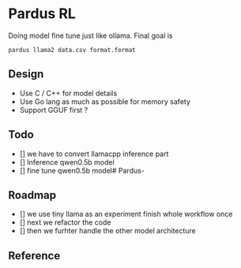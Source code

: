 # Pardus RL

Doing model fine tune just like ollama. 
Final goal is 
```
pardus llama2 data.csv format.format
```

## Design
- Use C / C++ for model details
- Use Go lang as much as possible for memory safety 
- Support GGUF first ?

## Todo
- [] we have to convert llamacpp inference part
- [] Inference qwen0.5b model
- [] fine tune qwen0.5b model# Pardus-


## Roadmap
- [] we use tiny llama as an experiment finish whole workflow once
- [] next we refactor the code 
- [] then we furhter handle the other model architecture

## Reference
